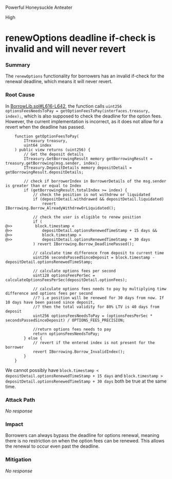 Powerful Honeysuckle Anteater

High

# renewOptions deadline if-check is invalid and will never revert

### Summary
The `renewOptions` functionality for borrowers has an invalid if-check for the renewal deadline, which means it will never revert.

### Root Cause
In [BorrowLib.sol#L616-L642](https://github.com/sherlock-audit/2024-11-autonomint/blob/0d324e04d4c0ca306e1ae4d4c65f0cb9d681751b/Blockchain/Blockchian/contracts/lib/BorrowLib.sol#L616-L642), the function calls `uint256 optionsFeesNeedsToPay = getOptionFeesToPay(interfaces.treasury, index);`, which is also supposed to check the deadline for the option fees.  
However, the current implementation is incorrect, as it does not allow for a revert when the deadline has passed.
```solidity
    function getOptionFeesToPay(
        ITreasury treasury,
        uint64 index
    ) public view returns (uint256) {
        // Get the deposit details
        ITreasury.GetBorrowingResult memory getBorrowingResult = treasury.getBorrowing(msg.sender, index);
        ITreasury.DepositDetails memory depositDetail = getBorrowingResult.depositDetails;

        // check if borrowerIndex in BorrowerDetails of the msg.sender is greater than or equal to Index
        if (getBorrowingResult.totalIndex >= index) {
            // check the position is not withdrew or liquidated
            if (depositDetail.withdrawed && depositDetail.liquidated)
                revert IBorrowing.Borrow_AlreadyWithdrewOrLiquidated();

            // check the user is eligible to renew position
            if (
@>>          block.timestamp <
@>>             depositDetail.optionsRenewedTimeStamp + 15 days &&
@>>             block.timestamp >
@>>             depositDetail.optionsRenewedTimeStamp + 30 days
            ) revert IBorrowing.Borrow_DeadlinePassed();

            // calculate time difference from deposit to current time
            uint256 secondsPassedSinceDeposit = block.timestamp - depositDetail.optionsRenewedTimeStamp;

            // calculate options fees per second
            uint128 optionsFeesPerSec = calculateOptionsFeesPerSec(depositDetail.optionFees);

            // calculate options fees needs to pay by multiplying timw difference and options fees per second
            //? i.e position will be renewed for 30 days from now. If 10 days have been passed since deposit,
            //? then the total validity for 80% LTV is 40 days from deposit
            uint256 optionsFeesNeedsToPay = (optionsFeesPerSec * secondsPassedSinceDeposit) / OPTIONS_FEES_PRECISION;

            //return options fees needs to pay
            return optionsFeesNeedsToPay;
        } else {
            // revert if the entered index is not present for the borrower
            revert IBorrowing.Borrow_InvalidIndex();
        }
    }
```

We cannot possibly have `block.timestamp < depositDetail.optionsRenewedTimeStamp + 15 days` and `block.timestamp > depositDetail.optionsRenewedTimeStamp + 30 days` both be true at the same time.

### Attack Path
_No response_

### Impact
Borrowers can always bypass the deadline for options renewal, meaning there is no restriction on when the option fees can be renewed. This allows the renewal to occur even past the deadline.

### Mitigation
_No response_